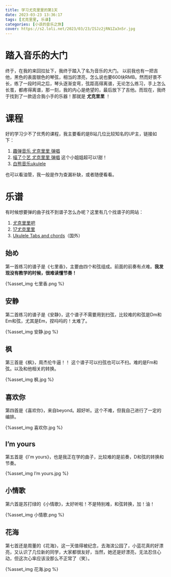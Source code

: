```yaml
---
title: 学习尤克里里的第1天
date: 2023-03-23 13:36:17
tags: [尤克里里, 乐谱]
categories: [小该的音乐之旅]
cover: https://s2.loli.net/2023/03/23/ISJz2jRN1Za3n5r.jpg
---
```


# 踏入音乐的大门
终于，在我的来回拉扯下，我终于踏入了名为音乐的大门。
以前我也有一把吉他，黑色的表面银色的琴弦，相当的漂亮，怎么说也要600块RMB。然而好景不长，练了一段时间之后，琴头逐渐变弯，弦距高得离谱，无论怎么练习，手上怎么长茧，都疼得离谱，那一刻，我的内心是绝望的，最后放下了吉他。而现在，我终于找到了一款适合我小手的乐器！那就是 **尤克里里** ！

# 课程
好的学习少不了优秀的课程，我主要看的是B站几位比较知名的UP主，链接如下：
1. [趣弹音乐 尤克里里 弹唱](https://www.bilibili.com/video/BV1Kx41147iq/?spm_id_from=333.337.search-card.all.click)
2. [喵了个艺 尤克里里 弹唱](https://space.bilibili.com/96974964/channel/seriesdetail?sid=1595560) 这个小姐姐超可以!甜！
3. [白熊音乐ukulele](https://space.bilibili.com/71565747)

也可以看油管，我一般是作为查漏补缺，或者随便看看。

# 乐谱
有时候想要弹的曲子找不到谱子怎么办呢？这里有几个找谱子的网站：
1. [尤克里里吧](https://www.ukuleleba.com/)
2. [17尤克里里](https://www.17ukulele.com/list-1.html)
3. [Ukulele Tabs and chords](https://www.ukulele-tabs.com/)（国外）

## 始め
第一首练习的谱子是《七里香》，主要由四个和弦组成。前面的前奏有点难。**我发现没有教学的时候，很难读懂节奏！**

{%asset_img 七里香.png %}

## 安静
第二首练习的谱子是《安静》，这个谱子不需要用到扫弦，比较难的和弦是Dm和Em和弦，尤其是Em，捏吗吗的！太难了。

{%asset_img 安静.jpg %}

## 枫
第三首是《枫》，周杰伦牛逼！！ 这个谱子可以扫弦也可以不扫。难的是Fm和弦。以及和他相关的转换。

{%asset_img 枫.jpg %}

## 喜欢你
第四首是《喜欢你》，来自beyond。超好听。这个不难，但我自己进行了一定的编排。

{%asset_img 喜欢你.jpg %}

## I’m yours
第五首是《I'm yours》，也是我正在学的曲子，比较难的是前奏，D和弦的转换和节奏。

{%asset_img I’m yours.jpg %}

## 小情歌
第六首是苏打绿的《小情歌》，太好听啦！不是特别难，和弦转换，加！油！

{%asset_img 小情歌.png %}

## 花海
第七首还是周董的《花海》，这一天值得被纪念，去海滨公园了，小蓝花真的好漂亮，又认识了几位新的同学，大家都很友好，当然，她还是好漂亮，无法忍住心动，但这次心率应该没那么不正常了（笑）。

{%asset_img 花海.jpg %}